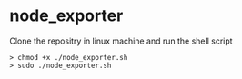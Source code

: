 # node_exporter

Clone the repositry in linux machine and run the shell script

    > chmod +x ./node_exporter.sh
    > sudo ./node_exporter.sh

